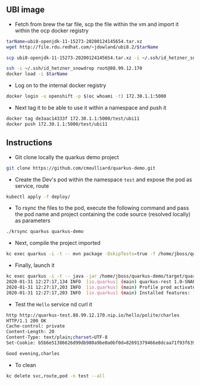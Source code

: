 ## UBI image

- Fetch from brew the tar file, scp the file within the vm and import it within the ocp docker registry
```bash
tarName=ubi8-openjdk-11-15273-20200124145654.tar.xz
wget http://file.rdu.redhat.com/~jdowland/ubi8.2/$tarName

scp ubi8-openjdk-11-15273-20200124145654.tar.xz -i ~/.ssh/id_hetzner_snowdrop root@88.99.12.170:/tmp

ssh -i ~/.ssh/id_hetzner_snowdrop root@88.99.12.170
docker load -i $tarName
```
- Log on to the internal docker registry
```bash
docker login -u openshift -p $(oc whoami -t) 172.30.1.1:5000
```
- Next tag it to be able to use it within a namespace and push it
```bash
docker tag de3aac14333f 172.30.1.1:5000/test/ubi11
docker push 172.30.1.1:5000/test/ubi11
```

## Instructions

- Git clone locally the quarkus demo project
```bash
git clone https://github.com/cmoulliard/quarkus-demo.git
```
- Create the Dev's pod within the namespace `test` and expose the pod as service, route
```bash
kubectl apply -f deploy/
```
- To rsync the files to the pod, execute the following command and pass the pod name and project containing the code source (resolved locally) as parameters
```bash
./krsync quarkus quarkus-demo
```
- Next, compile the project imported
```bash
kc exec quarkus -i -t -- mvn package -DskipTests=true -f /home/jboss/quarkus-demo/pom.xml -Dmaven.local.repo=/home/jboss/.m2/repository
```

- Finally, launch it 
```bash
kc exec quarkus -i -t -- java -jar /home/jboss/quarkus-demo/target/quarkus-rest-1.0-SNAPSHOT-runner.jar
2020-01-31 12:27:17,134 INFO  [io.quarkus] (main) quarkus-rest 1.0-SNAPSHOT (running on Quarkus 1.2.0.Final) started in 1.821s. Listening on: http://0.0.0.0:8080
2020-01-31 12:27:17,203 INFO  [io.quarkus] (main) Profile prod activated. 
2020-01-31 12:27:17,203 INFO  [io.quarkus] (main) Installed features: [cdi, resteasy]
```

- Test the `Hello` service nd curl it 
```bash
http http://quarkus-test.88.99.12.170.nip.io/hello/polite/charles
HTTP/1.1 200 OK
Cache-control: private
Content-Length: 20
Content-Type: text/plain;charset=UTF-8
Set-Cookie: b5b6e51386626d99db980a9be0a0bf0d=82691379466e8dcaa71f93f639063f7d; path=/; HttpOnly

Good evening,charles
```
- To clean
```bash
kc delete svc,route,pod -n test --all
```
